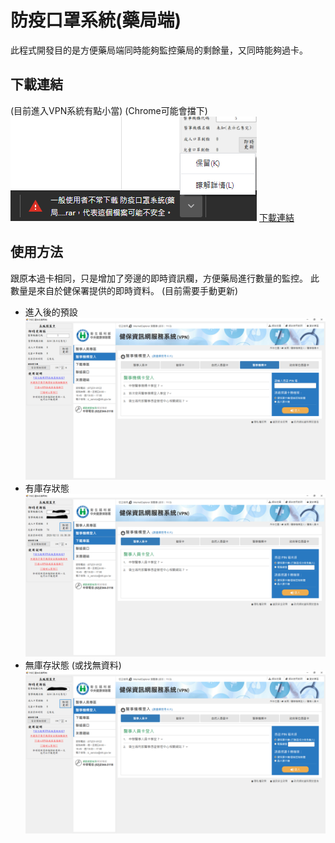 # 防疫口罩系統(藥局端)
此程式開發目的是方便藥局端同時能夠監控藥局的剩餘量，又同時能夠過卡。
## 下載連結
(目前進入VPN系統有點小當) (Chrome可能會擋下)   
![Chrome](Pic/Chrome.PNG)
[下載連結](https://github.com/k1vink1vin/Vaccination-mask-system-pharmacy-side-/raw/master/%E9%98%B2%E7%96%AB%E5%8F%A3%E7%BD%A9%E7%B3%BB%E7%B5%B1(%E8%97%A5%E5%B1%80%E7%AB%AF).rar "link")
## 使用方法

跟原本過卡相同，只是增加了旁邊的即時資訊欄，方便藥局進行數量的監控。
此數量是來自於健保署提供的即時資料。 (目前需要手動更新)

-   進入後的預設
![Default](Pic/Default.PNG)
-   有庫存狀態
![True](Pic/True.PNG)
-   無庫存狀態 (或找無資料)
![False](Pic/False.PNG)
